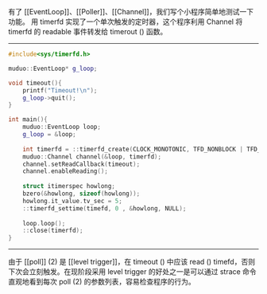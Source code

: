 
有了 [[EventLoop]]、[[Poller]]、[[Channel]]，我们写个小程序简单地测试一下功能。 用 timerfd 实现了一个单次触发的定时器，这个程序利用 Channel 将 timerfd 的 readable 事件转发给 timerout () 函数。

---

```c++
#include<sys/timerfd.h>

muduo::EventLoop* g_loop;

void timeout(){
	printf("Timeout!\n");
	g_loop->quit();
}

int main(){
	muduo::EventLoop loop;
	g_loop = &loop;
	
	int timerfd = ::timerfd_create(CLOCK_MONOTONIC, TFD_NONBLOCK | TFD_CLOEXEC);
	muduo::Channel channel(&loop, timerfd);
	channel.setReadCallback(timeout);
	channel.enableReading();
	
	struct itimerspec howlong;
	bzero(&howlong, sizeof(howlong));
	howlong.it_value.tv_sec = 5;
	::timerfd_settime(timefd, 0 , &howlong, NULL);
	
	loop.loop();
	::close(timerfd);
}

```

---

由于 [[poll]] (2) 是 [[level trigger]]，在 timeout () 中应该 read () timefd，否则下次会立刻触发。在现阶段采用 level trigger 的好处之一是可以通过 strace 命令直观地看到每次 poll (2) 的参数列表，容易检查程序的行为。